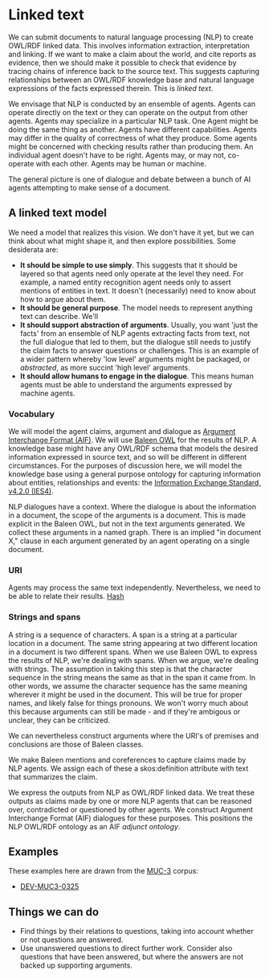# Linked text

We can submit documents to natural language processing (NLP) to create OWL/RDF linked data. This involves information extraction, interpretation and linking. If we want to make a claim about the world, and cite reports as evidence, then we should make it possible to check that evidence by tracing chains of inference back to the source text. This suggests capturing relationships between an OWL/RDF knowledge base and natural language expressions of the facts expressed therein. This is *linked text*.

We envisage that NLP is conducted by an ensemble of agents. Agents can operate directly on the text or they can operate on the output from other agents. Agents may specialize in a particular NLP task. One Agent might be doing the same thing as another. Agents have different capabilities. Agents may differ in the quality of correctness of what they produce. Some agents might be concerned with checking results rather than producing them. An individual agent doesn't have to be right. Agents may, or may not, co-operate with each other. Agents may be human or machine. 

The general picture is one of dialogue and debate between a bunch of AI agents attempting to make sense of a document.

## A linked text model
We need a model that realizes this vision. We don't have it yet, but we can think about what might shape it, and then explore possibilities. Some desiderata are:
- **It should be simple to use simply**. This suggests that it should be layered so that agents need only operate at the level they need. For example, a named entity recognition agent needs only to assert mentions of entities in text. It doesn't (necessarily) need to know about how to argue about them.
- **It should be general purpose**. The model needs to represent anything text can describe. We'll 
- **It should support abstraction of arguments**. Usually, you want 'just the facts' from an ensemble of NLP agents extracting facts from text, not the full dialogue that led to them, but the dialogue still needs to justify the claim facts to answer questions or challenges. This is an example of a wider pattern whereby 'low level' arguments might be packaged, or *abstracted*, as more succint 'high level' arguments.
- **It should allow humans to engage in the dialogue**. This means human agents must be able to understand the arguments expressed by machine agents.

### Vocabulary
We will model the agent claims, argument and dialogue as [Argument Interchange Format (AIF)](https://arg-tech.org/index.php/research/contributing-to-the-argument-interchange-format/). We will use [Baleen OWL](https://github.com/dstl/baleen/blob/master/baleen-rdf/src/test/resources/uk/gov/dstl/baleen/consumers/file/documentRelationsAsLinks.rdf) for the results of NLP. A knowledge base might have any OWL/RDF schema that models the desired information expressed in source text, and so will be different in different circumstances. For the purposes of discussion here, we will model the knowledge base using a general purpose ontology for capturing information about entities, relationships and events: the [Information Exchange Standard, v4.2.0 (IES4)](https://github.com/dstl/IES4/blob/master/ies.md).

NLP dialogues have a context. Where the dialogue is about the information in a document, the scope of the arguments is a document. This is made explicit in the Baleen OWL, but not in the text arguments generated. We collect these arguments in a named graph. There is an implied "in document X," clause in each argument generated by an agent operating on a single document. 

### URI
Agents may process the same text independently. Nevertheless, we need to be able to relate their results.
[Hash](https://github.com/dstl/eleatics/blob/master/xsl-utils/stringhash.xsl)


### Strings and spans
A string is a sequence of characters. A span is a string at a particular location in a document. The same string appearing at two different location in a document is two different spans. When we use Baleen OWL to express the results of NLP, we're dealing with spans. When we argue, we're dealing with strings. The assumption in taking this step is that the character sequence in the string means the same as that in the span it came from. In other words, we assume the character sequence has the same meaning wherever it might be used in the document. This will be true for proper names, and likely false for things pronouns. We won't worry much about this because arguments can still be made - and if they're ambigous or unclear, they can be criticized.

We can nevertheless construct arguments where the URI's of premises and conclusions are those of Baleen classes.

We make Baleen mentions and coreferences to capture claims made by NLP agents. We assign each of these a skos:definition attribute with text that summarizes the claim.

We express the outputs from NLP as OWL/RDF linked data. We treat these outputs as claims made by one or more NLP agents that can be reasoned over, contradicted or questioned by other agents. We construct Argument Interchange Format (AIF) dialogues for these purposes. This positions the NLP OWL/RDF ontology as an AIF *adjunct ontology*.

## Examples
These examples here are drawn from the [MUC-3](https://github.com/dstl/muc3) corpus:

* [DEV-MUC3-0325](examples/DEV-MUC3-0325.md)

## Things we can do
- Find things by their relations to questions, taking into account whether or not questions are answered.
- Use unanswered questions to direct further work. Consider also questions that have been answered, but where the answers are not backed up supporting arguments. 